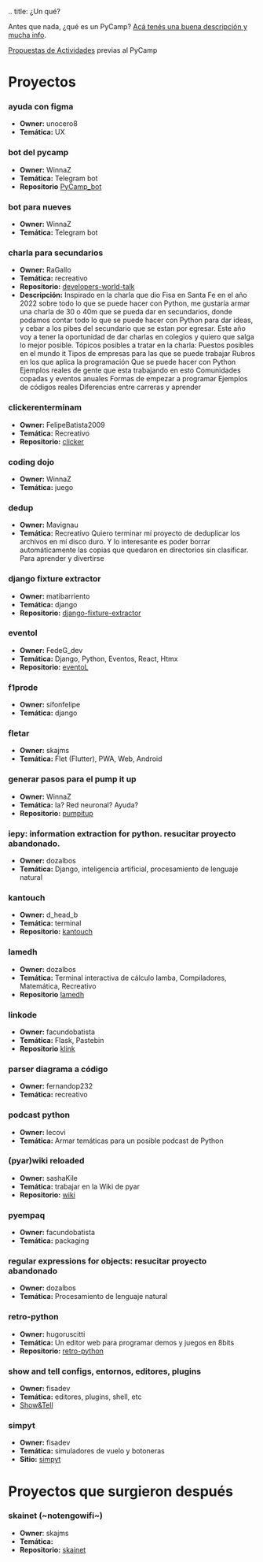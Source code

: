 .. title: ¿Un qué?

Antes que nada, ¿qué es un PyCamp? [Acá tenés una buena descripción y mucha info](link://post_path/PyCamp/).

[Propuestas de Actividades](https://pyar.discourse.group/t/propuestas-de-actividades-pycamp-2024/1297/1) previas al PyCamp

# Proyectos

### ayuda con figma
- **Owner:** unocero8
- **Temática:** UX

### bot del pycamp
- **Owner:** WinnaZ
- **Temática:** Telegram bot
- **Repositorio** [PyCamp_bot](https://github.com/PyAr/pycamp_bot)

### bot para nueves
- **Owner:** WinnaZ
- **Temática:** Telegram bot

### charla para secundarios
- **Owner:** RaGallo
- **Temática:** recreativo
- **Repositorio:** [developers-world-talk](https://github.com/galloramiro/developers-world-talk)
- **Descripción:**
    Inspirado en la charla que dio Fisa en Santa Fe en el año 2022 sobre todo lo que se puede hacer con Python, me gustaría armar una charla de 30 o 40m que se pueda dar en secundarios, donde podamos contar todo lo que se puede hacer con Python para dar ideas, y cebar a los pibes del secundario que se estan por egresar. Este año voy a tener la oportunidad de dar charlas en colegios y quiero que salga lo mejor posible.
    Tópicos posibles a tratar en la charla:
        Puestos posibles en el mundo it
        Tipos de empresas para las que se puede trabajar
        Rubros en los que aplica la programación
        Que se puede hacer con Python
        Ejemplos reales de gente que esta trabajando en esto
        Comunidades copadas y eventos anuales
        Formas de empezar a programar
        Ejemplos de códigos reales
        Diferencias entre carreras y aprender

### clickerenterminam
- **Owner:** FelipeBatista2009
- **Temática:** Recreativo
- **Repositorio:** [clicker](https://github.com/cabrabatista/clicker)

### coding dojo
- **Owner:** WinnaZ
- **Temática:** juego

### dedup
- **Owner:** Mavignau
- **Temática:** Recreativo
  Quiero terminar mí proyecto de deduplicar los archivos en mí disco duro.
  Y lo interesante es poder borrar automáticamente las copias que quedaron en directorios sin clasificar.
  Para aprender y divertirse

### django fixture extractor
- **Owner:** matibarriento
- **Temática:** django
- **Repositorio:** [django-fixture-extractor](https://github.com/matibarriento/django-fixture-extractor)


### eventol
- **Owner:** FedeG_dev
- **Temática:** Django, Python, Eventos, React, Htmx
- **Repositorio:** [eventoL](https://github.com/eventoL/eventoL)

### f1prode
- **Owner:** sifonfelipe
- **Temática:** django

### fletar
- **Owner:** skajms
- **Temática:** Flet (Flutter), PWA, Web, Android

### generar pasos para el pump it up
- **Owner:** WinnaZ
- **Temática:** Ia? Red neuronal? Ayuda?
- **Repositorio:** [pumpitup](https://github.com/nadiagutierrez89/project_pumpitup)

### iepy: information extraction for python. resucitar proyecto abandonado.
- **Owner:** dozalbos
- **Temática:** Django, inteligencia artificial, procesamiento de lenguaje natural

### kantouch
- **Owner:** d_head_b
- **Temática:** terminal
- **Repositorio:** [kantouch](https://gitlab.com/osiux/kantouch)


### lamedh
- **Owner:** dozalbos
- **Temática:** Terminal interactiva de cálculo lamba, Compiladores, Matemática, Recreativo
- **Repositorio** [lamedh](https://github.com/jmansilla/lamedh)

### linkode
- **Owner:** facundobatista
- **Temática:** Flask, Pastebin
- **Repositorio** [klink](https://github.com/facundobatista/klink)

### parser diagrama a código
- **Owner:** fernandop232
- **Temática:** recreativo

### podcast python
- **Owner:** lecovi
- **Temática:** Armar temáticas para un posible podcast de Python

### (pyar)wiki reloaded
- **Owner:** sashaKile
- **Temática:** trabajar en la Wiki de pyar
- **Repositorio:** [wiki](https://github.com/PyAr/wiki)

### pyempaq
- **Owner:** facundobatista
- **Temática:** packaging

### regular expressions for objects: resucitar proyecto abandonado
- **Owner:** dozalbos
- **Temática:** Procesamiento de lenguaje natural

### retro-python
- **Owner:** hugoruscitti
- **Temática:** Un editor web para programar demos y juegos en 8bits
- **Repositorio:** [retro-python](https://github.com/hugoruscitti/retro-python)


### show and tell configs, entornos, editores, plugins
- **Owner:** fisadev
- **Temática:** editores, plugins, shell, etc
- [Show&Tell](link://slug/showntell2024) 

### simpyt
- **Owner:** fisadev
- **Temática:** simuladores de vuelo y botoneras
- **Sitio:** [simpyt](https://simpyt.fisadev.com)

# Proyectos que surgieron después

### skainet (~notengowifi~)
- **Owner**: skajms
- **Temática:**
- **Repositorio:** [skainet](https://github.com/skalanux/skainet)
